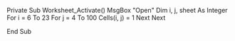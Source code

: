 Private Sub Worksheet_Activate()
    MsgBox "Open"
    Dim i, j, sheet As Integer
    For i = 6 To 23
        For j = 4 To 100
            Cells(i, j) = 1
        Next
    Next
            
End Sub

